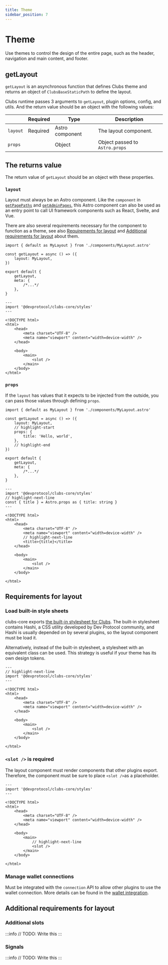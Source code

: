 ```yaml
---
title: Theme
sidebar_position: 7
---
```


# Theme

Use themes to control the design of the entire page, such as the header, navigation and main content, and footer.

## getLayout

`getLayout` is an asynchronous function that defines Clubs theme and returns an object of `ClubsBaseStaticPath` to define the layout.

Clubs runtime passes 3 arguments to `getLayout`, plugin options, config, and utils. And the return value should be an object with the following values:

|          | Required | Type            | Description                    |
| -------- | -------- | --------------- | ------------------------------ |
| `layout` | Required | Astro component | The layout component.          |
| `props`  |          | Object          | Object passed to `Astro.props` |

## The returns value

The return value of `getLayout` should be an object with these properties.

### `layout`

Layout must always be an Astro component. Like the `component` in [`getPagePaths`](./plugin-pages.mdx#component) and [`getAdminPages`](./plugin-admin-pages.mdx#component), this Astro component can also be used as an entry point to call UI framework components such as React, Svelte, and Vue.

There are also several requirements necessary for the component to function as a theme, see also [Requirements for layout](#requirements-for-layout) and [Additional requirements for layout](#additional-requirements-for-layout) about them.

```tsx title="/src/index.ts"
import { default as MyLayout } from './components/MyLayout.astro'

const getLayout = async () => ({
	layout: MyLayout,
})

export default {
	getLayout,
	meta: {
		/*...*/
	},
}
```

```tsx title="/src/components/MyLayout.astro"
---
import '@devprotocol/clubs-core/styles'
---

<!DOCTYPE html>
<html>
	<head>
		<meta charset="UTF-8" />
		<meta name="viewport" content="width=device-width" />
	</head>

	<body>
		<main>
			<slot />
		</main>
	</body>
</html>
```

### `props`

If the `layout` has values that it expects to be injected from the outside, you can pass those values through defining `props`.

```tsx title="/src/index.ts"
import { default as MyLayout } from './components/MyLayout.astro'

const getLayout = async () => ({
	layout: MyLayout,
	// highlight-start
	props: {
		title: 'Hello, world',
	},
	// highlight-end
})

export default {
	getLayout,
	meta: {
		/*...*/
	},
}
```

```tsx title="/src/components/MyLayout.astro"
---
import '@devprotocol/clubs-core/styles'
// highlight-next-line
const { title } = Astro.props as { title: string }
---

<!DOCTYPE html>
<html>
	<head>
		<meta charset="UTF-8" />
		<meta name="viewport" content="width=device-width" />
		// highlight-next-line
		<title>{title}</title>
	</head>

    <body>
    	<main>
    		<slot />
    	</main>
    </body>

</html>
```

## Requirements for layout

### Load built-in style sheets

clubs-core exports [the built-in stylesheet for Clubs](https://github.com/dev-protocol/clubs-core/blob/main/src/styles/global.scss). The built-in stylesheet contains Hashi, a CSS utility developed by Dev Protocol community, and Hashi is usually depended on by several plugins, so the layout component must be load it.

Alternatively, instead of the built-in stylesheet, a stylesheet with an equivalent class can be used. This strategy is useful if your theme has its own design tokens.

```tsx
---
// highlight-next-line
import '@devprotocol/clubs-core/styles'
---

<!DOCTYPE html>
<html>
	<head>
		<meta charset="UTF-8" />
		<meta name="viewport" content="width=device-width" />
	</head>

    <body>
    	<main>
    		<slot />
    	</main>
    </body>

</html>
```

### `<slot />` is required

The layout component must render components that other plugins export. Therefore, the component must be sure to place `<slot />`as a placeholder.

```tsx
---
import '@devprotocol/clubs-core/styles'
---

<!DOCTYPE html>
<html>
	<head>
		<meta charset="UTF-8" />
		<meta name="viewport" content="width=device-width" />
	</head>

    <body>
    	<main>
			// highlight-next-line
    		<slot />
    	</main>
    </body>

</html>
```

### Manage wallet connections

Must be integrated with the `connection` API to allow other plugins to use the wallet connection. More details can be found in the [wallet integration](./wallet-integration.md#set-connection).

## Additional requirements for layout

### Additional slots

:::info
// TODO: Write this
:::

### Signals

:::info
// TODO: Write this
:::
